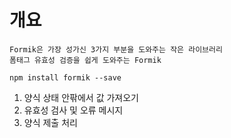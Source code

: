 # 개요

    Formik은 가장 성가신 3가지 부분을 도와주는 작은 라이브러리
    폼태그 유효성 검증을 쉽게 도와주는 Formik

    npm install formik --save

1. 양식 상태 안팎에서 값 가져오기
2. 유효성 검사 및 오류 메시지
3. 양식 제출 처리
